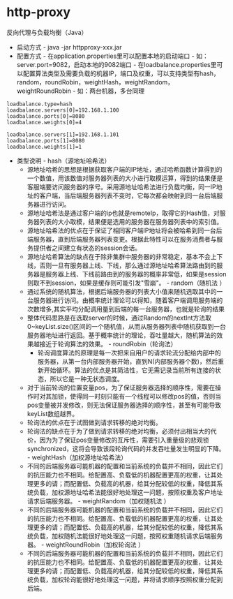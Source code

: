 # http-proxy
反向代理与负载均衡（Java）
   - 启动方式
	- java -jar httpproxy-xxx.jar
   - 配置方式
	- 在application.properties里可以配置本地的启动端口
	- 如：server.port=9082，启动本地的9082端口
	- 在loadbalance.properties里可以配置算法类型及需要负载的机器IP，端口及权重，可以支持类型有hash，random，roundRobin，weightHash，weightRandom，weightRoundRobin
	- 如：两台机器，多台同理
	
	loadbalance.type=hash
  	loadbalance.servers[0]=192.168.1.100
	loadbalance.ports[0]=8080
	loadbalance.weights[0]=4
	
	loadbalance.servers[1]=192.168.1.101
	loadbalance.ports[1]=8080
	loadbalance.weights[1]=1
	
   - 类型说明
	- hash（源地址哈希法）
	  - 源地址哈希的思想是根据获取客户端的IP地址，通过哈希函数计算得到的一个数值，用该数值对服务器列表的大小进行取模运算，得到的结果便是客服端要访问服务器的序号。采用源地址哈希法进行负载均衡，同一IP地址的客户端，当后端服务器列表不变时，它每次都会映射到同一台后端服务器进行访问。
	  - 源地址哈希法是通过客户端的ip也就是remoteIp，取得它的Hash值，对服务器列表的大小取模，结果便是选用的服务器在服务器列表中的索引值。
	  - 源地址哈希法的优点在于保证了相同客户端IP地址将会被哈希到同一台后端服务器，直到后端服务器列表变更。根据此特性可以在服务消费者与服务提供者之间建立有状态的session会话。
	  - 源地址哈希算法的缺点在于除非集群中服务器的非常稳定，基本不会上下线，否则一旦有服务器上线、下线，那么通过源地址哈希算法路由到的服务器是服务器上线、下线前路由到的服务器的概率非常低，如果是session则取不到session，如果是缓存则可能引发"雪崩"。
	- random（随机法 ）
	  - 通过系统的随机算法，根据后端服务器的列表大小值来随机选取其中的一台服务器进行访问。由概率统计理论可以得知，随着客户端调用服务端的次数增多,其实平均分配调用量到后端的每一台服务器，也就是轮询的结果
	  - 整体代码思路是在选取server的时候，通过Random的nextInt方法取0~keyList.size()区间的一个随机值，从而从服务器列表中随机获取到一台服务器地址进行返回。基于概率统计的理论，吞吐量越大，随机算法的效果越接近于轮询算法的效果。
	- roundRobin（轮询法）
          - 轮询调度算法的原理是每一次把来自用户的请求轮流分配给内部中的服务器，从第一台内部服务器开始，直到N(内部服务器个数)，然后重新开始循环。算法的优点是其简洁性，它无需记录当前所有连接的状态，所以它是一种无状态调度。
	  - 对于当前轮询的位置变量pos，为了保证服务器选择的顺序性，需要在操作时对其加锁，使得同一时刻只能有一个线程可以修改pos的值，否则当pos变量被并发修改，则无法保证服务器选择的顺序性，甚至有可能导致keyList数组越界。
	  - 轮询法的优点在于试图做到请求转移的绝对均衡。
	  - 轮询法的缺点在于为了做到请求转移的绝对均衡，必须付出相当大的代价，因为为了保证pos变量修改的互斥性，需要引入重量级的悲观锁synchronized，这将会导致该段轮询代码的并发吞吐量发生明显的下降。
	- weightHash（加权源地址哈希法）
	  - 不同的后端服务器可能机器的配置和当前系统的负载并不相同，因此它们的抗压能力也不相同。给配置高、负载低的机器配置更高的权重，让其处理更多的请；而配置低、负载高的机器，给其分配较低的权重，降低其系统负载，加权源地址哈希法能很好地处理这一问题，按照权重及客户地址请求后端服务器。
	- weightRandom（加权随机法 ）
	  - 不同的后端服务器可能机器的配置和当前系统的负载并不相同，因此它们的抗压能力也不相同。给配置高、负载低的机器配置更高的权重，让其处理更多的请；而配置低、负载高的机器，给其分配较低的权重，降低其系统负载，加权随机法能很好地处理这一问题，按照权重随机请求后端服务器。
	- weightRoundRobin（加权轮询法 ）
	  - 不同的后端服务器可能机器的配置和当前系统的负载并不相同，因此它们的抗压能力也不相同。给配置高、负载低的机器配置更高的权重，让其处理更多的请；而配置低、负载高的机器，给其分配较低的权重，降低其系统负载，加权轮询能很好地处理这一问题，并将请求顺序按照权重分配到后端。
		
